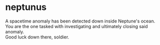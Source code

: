 # neptunus
A spacetime anomaly has been detected down inside Neptune's ocean.  
You are the one tasked with investigating and ultimately closing said anomaly.  
Good luck down there, soldier.  